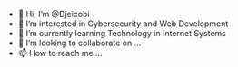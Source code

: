 - 👋 Hi, I’m @Djeicobi
- 👀 I’m interested in Cybersecurity and Web Development
- 🌱 I’m currently learning Technology in Internet Systems 
- 💞️ I’m looking to collaborate on ...
- 📫 How to reach me ...

<!---
Djeicobi/Djeicobi is a ✨ special ✨ repository because its `README.md` (this file) appears on your GitHub profile.
You can click the Preview link to take a look at your changes.
--->
